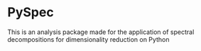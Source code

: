 # PySpec
This is an analysis package made for the application of spectral decompositions for dimensionality reduction on Python
